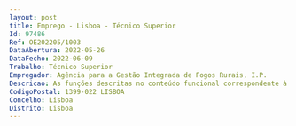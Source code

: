 ```yaml
--- 
layout: post
title: Emprego - Lisboa - Técnico Superior
Id: 97486
Ref: OE202205/1003
DataAbertura: 2022-05-26
DataFecho: 2022-06-09
Trabalho: Técnico Superior
Empregador: Agência para a Gestão Integrada de Fogos Rurais, I.P.
Descricao: As funções descritas no conteúdo funcional correspondente à categoria de Técnico Superior, tal como consta no n.º 2 do artigo 88.º do Anexo I à Lei n.º 35 2014, de 20 de junho, na sua atual redação, correspondendo lhe o grau 3 de complexidade.O trabalhador recrutado desempenhará designadamente as seguintes funções • Contribuir para a implementação de estratégias de comunicação • Colaboração no desenvolvimento estratégico de planos de comunicação • Desenvolvimento de soluções gráficas para materiais de comunicação (campanhas de publicidade) • Elaborar maquetas, diagramas, ilustrações e planos para comunicar os conceitos do design • Desenvolvimento de materiais para campanhas de comunicação em redes sociais • Criação de conteúdos multimédia (vídeos e infografias) • Conceção de layouts PPT • Atualização dos sites construídos em wordpress • Atualização da intranet • Apoio a ações de assessoria mediática • Apoio na organização de eventos • Realização de fotografia e experiência em edição de imagem e fotomontagem • Negociar tipos e custos de serviços a fornecer dentro do orçamento.
CodigoPostal: 1399-022 LISBOA
Concelho: Lisboa
Distrito: Lisboa
--- 
```

